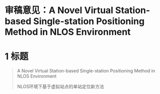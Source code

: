 # 审稿意见：A Novel Virtual Station-based Single-station Positioning Method in NLOS Environment

# 1 标题

> A Novel Virtual Station-based Single-station Positioning Method in NLOS Environment
>
> NLOS环境下基于虚拟站点的单站定位新方法
